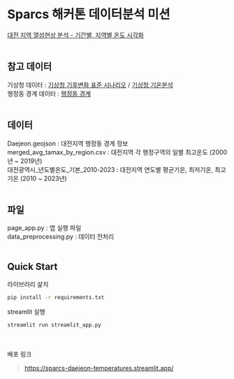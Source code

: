 # Sparcs 해커톤 데이터분석 미션
[대전 지역 열섬현상 분석 - 기간별, 지역별 온도 시각화](https://sparcs-daejeon-temperatures.streamlit.app/)
<br>
<br>
## 참고 데이터 
기상청 데이터 : 
[기상청 기후변화 표준 시나리오](http://www.climate.go.kr/home/CCS/contents_2021/35_download.php) / 
[기상청 기온분석](https://data.kma.go.kr/stcs/grnd/grndTaList.do?pgmNo=70)
 <br>
행정동 경계 데이터 : [행정동 경계](https://github.com/vuski/admdongkor)
<br>
<br>
## 데이터 
Daejeon.geojson : 대전지역 행정동 경계 정보 <br>
merged_avg_tamax_by_region.csv : 대전지역 각 행정구역의 일별 최고온도 (2000년 ~ 2019년) <br>
대전광역시_년도별온도_기본_2010-2023 : 대전지역 연도별 평균기온, 최저기온, 최고기온 (2010 ~ 2023년)
<br>
<br>
## 파일 
page_app.py : 앱 실행 파일 <br>
data_preprocessing.py : 데이터 전처리
<br>
<br>
## Quick Start
라이브러리 섩치
```bash
pip install -r requirements.txt
```
streamlit 실행
```bash
streamlit run streamlit_app.py
```

<br><br>
배포 링크
> https://sparcs-daejeon-temperatures.streamlit.app/